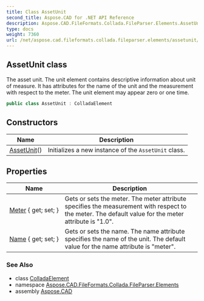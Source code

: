 ```yaml
---
title: Class AssetUnit
second_title: Aspose.CAD for .NET API Reference
description: Aspose.CAD.FileFormats.Collada.FileParser.Elements.AssetUnit class. The asset unit. The unit element contains descriptive information about unit of measure. It has attributes for the name of the unit and the measurement with respect to the meter. The unit element may appear zero or one time
type: docs
weight: 7360
url: /net/aspose.cad.fileformats.collada.fileparser.elements/assetunit/
---
```

## AssetUnit class

The asset unit. The unit element contains descriptive information about unit of measure. It has attributes for the name of the unit and the measurement with respect to the meter. The unit element may appear zero or one time.

```csharp
public class AssetUnit : ColladaElement
```

## Constructors

| Name | Description |
| --- | --- |
| [AssetUnit](assetunit/)() | Initializes a new instance of the `AssetUnit` class. |

## Properties

| Name | Description |
| --- | --- |
| [Meter](../../aspose.cad.fileformats.collada.fileparser.elements/assetunit/meter/) { get; set; } | Gets or sets the meter. The meter attribute specifies the measurement with respect to the meter. The default value for the meter attribute is "1.0". |
| [Name](../../aspose.cad.fileformats.collada.fileparser.elements/assetunit/name/) { get; set; } | Gets or sets the name. The name attribute specifies the name of the unit. The default value for the name attribute is "meter". |

### See Also

* class [ColladaElement](../colladaelement/)
* namespace [Aspose.CAD.FileFormats.Collada.FileParser.Elements](../../aspose.cad.fileformats.collada.fileparser.elements/)
* assembly [Aspose.CAD](../../)



